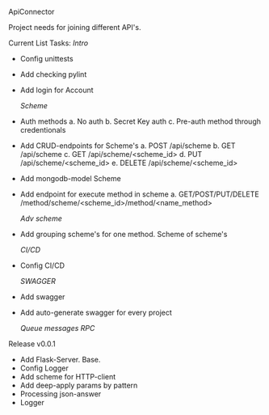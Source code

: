 ApiConnector

Project needs for joining different API's.


Current List Tasks:
  *Intro*
 - Config unittests
 - Add checking pylint
 - Add login for Account

   *Scheme*
 - Auth methods
    a. No auth
    b. Secret Key auth
    c. Pre-auth method through credentionals
 - Add CRUD-endpoints for Scheme's
   a. POST /api/scheme
   b. GET /api/scheme
   c. GET /api/scheme/<scheme_id>
   d. PUT /api/scheme/<scheme_id>
   e. DELETE /api/scheme/<scheme_id>
 - Add mongodb-model Scheme
 - Add endpoint for execute method in scheme
   a. GET/POST/PUT/DELETE /method/scheme/<scheme_id>/method/<name_method>

   *Adv scheme*
 - Add grouping scheme's for one method. Scheme of scheme's

   *CI/CD*
 - Config CI/CD

   *SWAGGER*
 - Add swagger
 - Add auto-generate swagger for every project

   *Queue messages*
   *RPC*

Release v0.0.1
 - Add Flask-Server. Base.
 - Config Logger
 - Add scheme for HTTP-client
 - Add deep-apply params by pattern
 - Processing json-answer
 - Logger